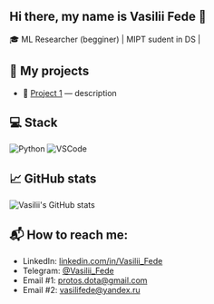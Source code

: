 ## Hi there, my name is Vasilii Fede 👋

🎓 ML Researcher (begginer) |  MIPT sudent in DS | 

## 🚀 My projects
- 🔭 [Project 1](https://github.com/) — description

## 💻 Stack
![Python](https://img.shields.io/badge/-Python-3776AB?style=flat-square&logo=python&logoColor=white)
![VSCode](https://img.shields.io/badge/-VS%20Code-007ACC?style=flat-square&logo=visual-studio-code)

## 📈 GitHub stats
![Vasilii's GitHub stats](https://github-readme-stats.vercel.app/api?username=fedevas&show_icons=true&theme=radical)

## 📬 How to reach me:
- LinkedIn: [linkedin.com/in/Vasilii_Fede](https://www.linkedin.com/in/vasilii-fede-5ab42318a/)
- Telegram: [@Vasilii_Fede](https://t.me/Vasilii_Fede)
- Email #1: protos.dota@gmail.com
- Email #2: vasilifede@yandex.ru

<!--
**FedeVas/FedeVas** is a ✨ _special_ ✨ repository because its `README.md` (this file) appears on your GitHub profile.

Here are some ideas to get you started:

- 🔭 I’m currently working on ...
- 🌱 I’m currently learning ...
- 👯 I’m looking to collaborate on ...
- 🤔 I’m looking for help with ...
- 💬 Ask me about ...
- 📫 How to reach me: ...
- 😄 Pronouns: ...
- ⚡ Fun fact: ...
-->
